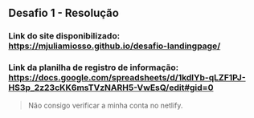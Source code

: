## Desafio 1 - Resolução

### Link do site disponibilizado: https://mjuliamiosso.github.io/desafio-landingpage/
### Link da planilha de registro de informação: https://docs.google.com/spreadsheets/d/1kdlYb-qLZF1PJ-HS3p_2z23cKK6msTVzNARH5-VwEsQ/edit#gid=0






> Não consigo verificar a minha conta no netlify.